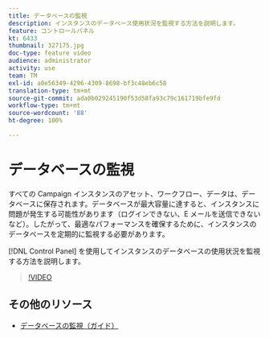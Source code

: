 ```yaml
---
title: データベースの監視
description: インスタンスのデータベース使用状況を監視する方法を説明します。
feature: コントロールパネル
kt: 6433
thumbnail: 327175.jpg
doc-type: feature video
audience: administrator
activity: use
team: TM
exl-id: a0e56349-4296-4309-8698-bf3c48eb6c58
translation-type: tm+mt
source-git-commit: ada0b029245190f53d58fa93c79c161719bfe9fd
workflow-type: tm+mt
source-wordcount: '88'
ht-degree: 100%

---
```


# データベースの監視

すべての Campaign インスタンスのアセット、ワークフロー、データは、データベースに保存されます。データベースが最大容量に達すると、インスタンスに問題が発生する可能性があります（ログインできない、E メールを送信できないなど）。したがって、最適なパフォーマンスを確保するために、インスタンスのデータベースを定期的に監視する必要があります。

[!DNL Control Panel] を使用してインスタンスのデータベースの使用状況を監視する方法を説明します。

>[!VIDEO](https://video.tv.adobe.com/v/327175?quality=12)

## その他のリソース

* [データベースの監視（ガイド）](https://experienceleague.adobe.com/docs/control-panel/using/performance-monitoring/database-monitoring.html?lang=ja#performance-monitoring)
